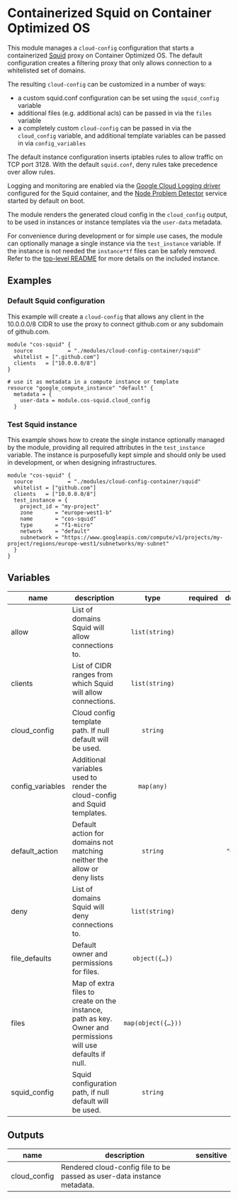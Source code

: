 # Containerized Squid on Container Optimized OS

This module manages a `cloud-config` configuration that starts a containerized [Squid](http://www.squid-cache.org/) proxy on Container Optimized OS. The default configuration creates a filtering proxy that only allows connection to a whitelisted set of domains.

The resulting `cloud-config` can be customized in a number of ways:

- a custom squid.conf configuration can be set using the `squid_config` variable
- additional files (e.g. additional acls) can be passed in via the `files` variable
- a completely custom `cloud-config` can be passed in via the `cloud_config` variable, and additional template variables can be passed in via `config_variables`

The default instance configuration inserts iptables rules to allow traffic on TCP port 3128. With the default `squid.conf`, deny rules take precedence over allow rules.

Logging and monitoring are enabled via the [Google Cloud Logging driver](https://docs.docker.com/config/containers/logging/gcplogs/) configured for the Squid container, and the [Node Problem Detector](https://cloud.google.com/container-optimized-os/docs/how-to/monitoring) service started by default on boot.

The module renders the generated cloud config in the `cloud_config` output, to be used in instances or instance templates via the `user-data` metadata.

For convenience during development or for simple use cases, the module can optionally manage a single instance via the `test_instance` variable. If the instance is not needed the `instance*tf` files can be safely removed. Refer to the [top-level README](../README.md) for more details on the included instance.

## Examples

### Default Squid configuration

This example will create a `cloud-config` that allows any client in the 10.0.0.0/8 CIDR to use the proxy to connect github.com or any subdomain of github.com.

```hcl
module "cos-squid" {
  source           = "./modules/cloud-config-container/squid"
  whitelist = [".github.com"]
  clients   = ["10.0.0.0/8"]
}

# use it as metadata in a compute instance or template
resource "google_compute_instance" "default" {
  metadata = {
    user-data = module.cos-squid.cloud_config
  }
```

### Test Squid instance

This example shows how to create the single instance optionally managed by the module, providing all required attributes in the `test_instance` variable. The instance is purposefully kept simple and should only be used in development, or when designing infrastructures.

```hcl
module "cos-squid" {
  source           = "./modules/cloud-config-container/squid"
  whitelist = ["github.com"]
  clients   = ["10.0.0.0/8"]
  test_instance = {
    project_id = "my-project"
    zone       = "europe-west1-b"
    name       = "cos-squid"
    type       = "f1-micro"
    network    = "default"
    subnetwork = "https://www.googleapis.com/compute/v1/projects/my-project/regions/europe-west1/subnetworks/my-subnet"
  }
}
```

<!-- BEGIN TFDOC -->

## Variables

| name | description | type | required | default |
|---|---|:---:|:---:|:---:|
| allow | List of domains Squid will allow connections to. | <code>list&#40;string&#41;</code> |  | <code>&#91;&#93;</code> |
| clients | List of CIDR ranges from which Squid will allow connections. | <code>list&#40;string&#41;</code> |  | <code>&#91;&#93;</code> |
| cloud_config | Cloud config template path. If null default will be used. | <code>string</code> |  | <code>null</code> |
| config_variables | Additional variables used to render the cloud-config and Squid templates. | <code>map&#40;any&#41;</code> |  | <code>&#123;&#125;</code> |
| default_action | Default action for domains not matching neither the allow or deny lists | <code>string</code> |  | <code>&#34;deny&#34;</code> |
| deny | List of domains Squid will deny connections to. | <code>list&#40;string&#41;</code> |  | <code>&#91;&#93;</code> |
| file_defaults | Default owner and permissions for files. | <code title="object&#40;&#123;&#10;  owner       &#61; string&#10;  permissions &#61; string&#10;&#125;&#41;">object&#40;&#123;&#8230;&#125;&#41;</code> |  | <code title="&#123;&#10;  owner       &#61; &#34;root&#34;&#10;  permissions &#61; &#34;0644&#34;&#10;&#125;">&#123;&#8230;&#125;</code> |
| files | Map of extra files to create on the instance, path as key. Owner and permissions will use defaults if null. | <code title="map&#40;object&#40;&#123;&#10;  content     &#61; string&#10;  owner       &#61; string&#10;  permissions &#61; string&#10;&#125;&#41;&#41;">map&#40;object&#40;&#123;&#8230;&#125;&#41;&#41;</code> |  | <code>&#123;&#125;</code> |
| squid_config | Squid configuration path, if null default will be used. | <code>string</code> |  | <code>null</code> |

## Outputs

| name | description | sensitive |
|---|---|:---:|
| cloud_config | Rendered cloud-config file to be passed as user-data instance metadata. |  |


<!-- END TFDOC -->
